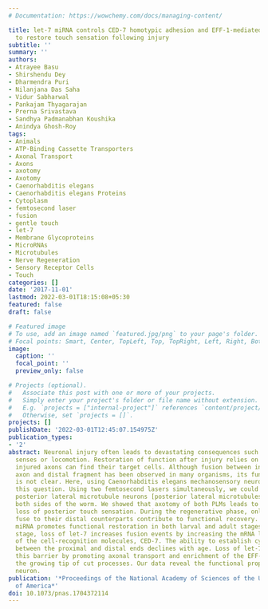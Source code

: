 ```yaml
---
# Documentation: https://wowchemy.com/docs/managing-content/

title: let-7 miRNA controls CED-7 homotypic adhesion and EFF-1-mediated axonal self-fusion
  to restore touch sensation following injury
subtitle: ''
summary: ''
authors:
- Atrayee Basu
- Shirshendu Dey
- Dharmendra Puri
- Nilanjana Das Saha
- Vidur Sabharwal
- Pankajam Thyagarajan
- Prerna Srivastava
- Sandhya Padmanabhan Koushika
- Anindya Ghosh-Roy
tags:
- Animals
- ATP-Binding Cassette Transporters
- Axonal Transport
- Axons
- axotomy
- Axotomy
- Caenorhabditis elegans
- Caenorhabditis elegans Proteins
- Cytoplasm
- femtosecond laser
- fusion
- gentle touch
- let-7
- Membrane Glycoproteins
- MicroRNAs
- Microtubules
- Nerve Regeneration
- Sensory Receptor Cells
- Touch
categories: []
date: '2017-11-01'
lastmod: 2022-03-01T18:15:08+05:30
featured: false
draft: false

# Featured image
# To use, add an image named `featured.jpg/png` to your page's folder.
# Focal points: Smart, Center, TopLeft, Top, TopRight, Left, Right, BottomLeft, Bottom, BottomRight.
image:
  caption: ''
  focal_point: ''
  preview_only: false

# Projects (optional).
#   Associate this post with one or more of your projects.
#   Simply enter your project's folder or file name without extension.
#   E.g. `projects = ["internal-project"]` references `content/project/deep-learning/index.md`.
#   Otherwise, set `projects = []`.
projects: []
publishDate: '2022-03-01T12:45:07.154975Z'
publication_types:
- '2'
abstract: Neuronal injury often leads to devastating consequences such as loss of
  senses or locomotion. Restoration of function after injury relies on whether the
  injured axons can find their target cells. Although fusion between injured proximal
  axon and distal fragment has been observed in many organisms, its functional significance
  is not clear. Here, using Caenorhabditis elegans mechanosensory neurons, we address
  this question. Using two femtosecond lasers simultaneously, we could scan and sever
  posterior lateral microtubule neurons [posterior lateral microtubules (PLMs)] on
  both sides of the worm. We showed that axotomy of both PLMs leads to a dramatic
  loss of posterior touch sensation. During the regenerative phase, only axons that
  fuse to their distal counterparts contribute to functional recovery. Loss of let-7
  miRNA promotes functional restoration in both larval and adult stages. In the L4
  stage, loss of let-7 increases fusion events by increasing the mRNA level of one
  of the cell-recognition molecules, CED-7. The ability to establish cytoplasmic continuity
  between the proximal and distal ends declines with age. Loss of let-7 overcomes
  this barrier by promoting axonal transport and enrichment of the EFF-1 fusogen at
  the growing tip of cut processes. Our data reveal the functional property of a regenerating
  neuron.
publication: '*Proceedings of the National Academy of Sciences of the United States
  of America*'
doi: 10.1073/pnas.1704372114
---
```

